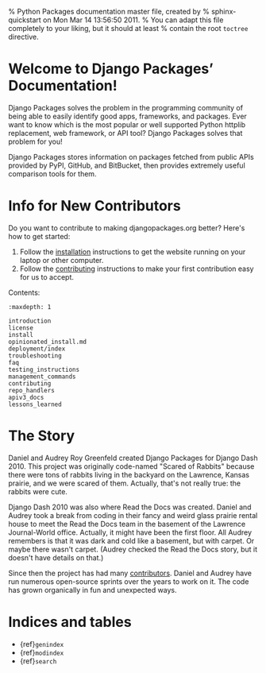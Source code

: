 % Python Packages documentation master file, created by
% sphinx-quickstart on Mon Mar 14 13:56:50 2011.
% You can adapt this file completely to your liking, but it should at least
% contain the root `toctree` directive.

# Welcome to Django Packages’ Documentation!

Django Packages solves the problem in the programming community of being able to easily identify good apps, frameworks, and packages. Ever want to know which is the most popular or well supported Python httplib replacement, web framework, or API tool? Django Packages solves that problem for you!

Django Packages stores information on packages fetched from public APIs provided by PyPI, GitHub, and BitBucket, then provides extremely useful comparison tools for them.

# Info for New Contributors

Do you want to contribute to making djangopackages.org better? Here's how to get started:

1. Follow the [installation] instructions to get the website running on your laptop or other computer.
2. Follow the [contributing] instructions to make your first contribution easy for us to accept.

Contents:

```{toctree}
:maxdepth: 1

introduction
license
install
opinionated_install.md
deployment/index
troubleshooting
faq
testing_instructions
management_commands
contributing
repo_handlers
apiv3_docs
lessons_learned
```

# The Story

Daniel and Audrey Roy Greenfeld created Django Packages for Django Dash 2010. This project was originally code-named "Scared of Rabbits" because there were tons of rabbits living in the backyard on the Lawrence, Kansas prairie, and we were scared of them. Actually, that's not really true: the rabbits were cute.

Django Dash 2010 was also where Read the Docs was created. Daniel and Audrey took a break from coding in their fancy and weird glass prairie rental house to meet the Read the Docs team in the basement of the Lawrence Journal-World office. Actually, it might have been the first floor. All Audrey remembers is that it was dark and cold like a basement, but with carpet. Or maybe there wasn't carpet. (Audrey checked the Read the Docs story, but it doesn't have details on that.)

Since then the project has had many [contributors]. Daniel and Audrey have run numerous open-source sprints over the years to work on it. The code has grown organically in fun and unexpected ways.

# Indices and tables

- {ref}`genindex`
- {ref}`modindex`
- {ref}`search`

[contributing]: contributing.html
[contributors]: contributors.html
[installation]: install.html
